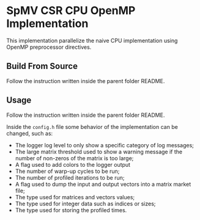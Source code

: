 # SpMV CSR CPU OpenMP Implementation

This implementation parallelize the naive CPU implementation using OpenMP
preprocessor directives.

## Build From Source

Follow the instruction written inside the parent folder README.

## Usage

Follow the instruction written inside the parent folder README.

Inside the `config.h` file some behavior of the implementation can be changed,
such as:
- The logger log level to only show a specific category of log messages;
- The large matrix threshold used to show a warning message if the number of non-zeros of the matrix is too large;
- A flag used to add colors to the logger output
- The number of warp-up cycles to be run;
- The number of profiled iterations to be run;
- A flag used to dump the input and output vectors into a matrix market file;
- The type used for matrices and vectors values;
- The type used for integer data such as indices or sizes;
- The type used for storing the profiled times.
